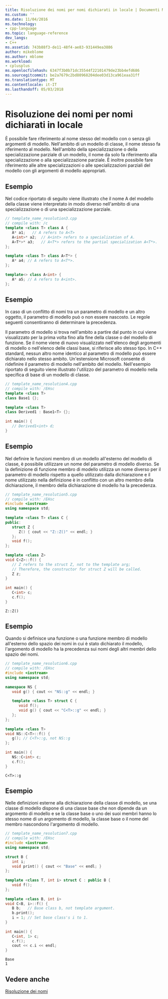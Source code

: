 ```yaml
---
title: Risoluzione dei nomi per nomi dichiarati in locale | Documenti Microsoft
ms.custom: ''
ms.date: 11/04/2016
ms.technology:
- cpp-language
ms.topic: language-reference
dev_langs:
- C++
ms.assetid: 743b88f3-de11-48f4-ae83-931449ea3886
author: mikeblome
ms.author: mblome
ms.workload:
- cplusplus
ms.openlocfilehash: 6347f3b0b71dc35544f22101479de23bb4efd686
ms.sourcegitcommit: be2a7679c2bd80968204dee03d13ca961eaa31ff
ms.translationtype: MT
ms.contentlocale: it-IT
ms.lasthandoff: 05/03/2018
---
```

# <a name="name-resolution-for-locally-declared-names"></a>Risoluzione dei nomi per nomi dichiarati in locale

È possibile fare riferimento al nome stesso del modello con o senza gli argomenti di modello. Nell'ambito di un modello di classe, il nome stesso fa riferimento al modello. Nell'ambito della specializzazione o della specializzazione parziale di un modello, il nome da solo fa riferimento alla specializzazione o alla specializzazione parziale. È inoltre possibile fare riferimento alle altre specializzazioni o alle specializzazioni parziali del modello con gli argomenti di modello appropriati.  
  
## <a name="example"></a>Esempio

 Nel codice riportato di seguito viene illustrato che il nome A del modello della classe viene interpretato in modo diverso nell'ambito di una specializzazione o di una specializzazione parziale.  
  
```cpp
// template_name_resolution3.cpp  
// compile with: /c  
template <class T> class A {  
   A* a1;   // A refers to A<T>  
   A<int>* a2;  // A<int> refers to a specialization of A.  
   A<T*>* a3;   // A<T*> refers to the partial specialization A<T*>.  
};  
  
template <class T> class A<T*> {  
   A* a4; // A refers to A<T*>.  
};  
  
template<> class A<int> {  
   A* a5; // A refers to A<int>.  
};  
```  
  
## <a name="example"></a>Esempio

 In caso di un conflitto di nomi tra un parametro di modello e un altro oggetto, il parametro di modello può o non essere nascosto. Le regole seguenti consentiranno di determinare la precedenza.  
  
 Il parametro di modello si trova nell'ambito a partire dal punto in cui viene visualizzato per la prima volta fino alla fine della classe o del modello di funzione. Se il nome viene di nuovo visualizzato nell'elenco degli argomenti di modello o nell'elenco delle classi base, si riferisce allo stesso tipo. In C++ standard, nessun altro nome identico al parametro di modello può essere dichiarato nello stesso ambito. Un'estensione Microsoft consente di ridefinire il parametro di modello nell'ambito del modello. Nell'esempio riportato di seguito viene illustrato l'utilizzo del parametro di modello nella specifica di base di un modello di classe.  
  
```cpp
// template_name_resolution4.cpp  
// compile with: /EHsc  
template <class T>  
class Base1 {};  
  
template <class T>  
class Derived1 : Base1<T> {};  
  
int main() {  
   // Derived1<int> d;  
}  
```  
  
## <a name="example"></a>Esempio

 Nel definire le funzioni membro di un modello all'esterno del modello di classe, è possibile utilizzare un nome del parametro di modello diverso. Se la definizione di funzione membro di modello utilizza un nome diverso per il parametro di modello rispetto a quello utilizzato dalla dichiarazione e il nome utilizzato nella definizione è in conflitto con un altro membro della dichiarazione, il membro della dichiarazione di modello ha la precedenza.  
  
```cpp
// template_name_resolution5.cpp  
// compile with: /EHsc  
#include <iostream>  
using namespace std;  
  
template <class T> class C {  
public:  
   struct Z {  
      Z() { cout << "Z::Z()" << endl; }  
   };  
   void f();  
};  
  
template <class Z>  
void C<Z>::f() {  
   // Z refers to the struct Z, not to the template arg;  
   // Therefore, the constructor for struct Z will be called.  
   Z z;  
}  
  
int main() {  
   C<int> c;  
   c.f();  
}  
```  
  
```Output  
Z::Z()  
```  
  
## <a name="example"></a>Esempio

 Quando si definisce una funzione o una funzione membro di modello all'esterno dello spazio dei nomi in cui è stato dichiarato il modello, l'argomento di modello ha la precedenza sui nomi degli altri membri dello spazio dei nomi.  
  
```cpp
// template_name_resolution6.cpp  
// compile with: /EHsc  
#include <iostream>  
using namespace std;  
  
namespace NS {  
   void g() { cout << "NS::g" << endl; }  
  
   template <class T> struct C {  
      void f();  
      void g() { cout << "C<T>::g" << endl; }  
   };  
};  
  
template <class T>  
void NS::C<T>::f() {  
   g(); // C<T>::g, not NS::g  
};  
  
int main() {  
   NS::C<int> c;  
   c.f();  
}  
```  
  
```Output  
C<T>::g  
```  
  
## <a name="example"></a>Esempio

 Nelle definizioni esterne alla dichiarazione della classe di modello, se una classe di modello dispone di una classe base che non dipende da un argomento di modello e se la classe base o uno dei suoi membri hanno lo stesso nome di un argomento di modello, la classe base o il nome del membro nascondono l'argomento di modello.  
  
```cpp
// template_name_resolution7.cpp  
// compile with: /EHsc  
#include <iostream>  
using namespace std;  
  
struct B {  
   int i;  
   void print() { cout << "Base" << endl; }  
};  
  
template <class T, int i> struct C : public B {  
   void f();  
};  
  
template <class B, int i>  
void C<B, i>::f() {  
   B b;   // Base class b, not template argument.  
   b.print();  
   i = 1; // Set base class's i to 1.  
}  
  
int main() {  
   C<int, 1> c;  
   c.f();  
   cout << c.i << endl;  
}  
```  
  
```Output  
Base  
1  
```  
  
## <a name="see-also"></a>Vedere anche

 [Risoluzione dei nomi](../cpp/templates-and-name-resolution.md)
